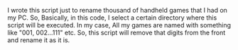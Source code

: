 I wrote this script just to rename thousand of handheld games that I had on my PC. So, Basically, in this code, I select a certain directory where this script will be executed. 
In my case, All my games are named with something like "001, 002...111" etc. 
So, this script will remove that digits from the front and rename it as it is. 
